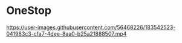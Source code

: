 # OneStop

https://user-images.githubusercontent.com/56468226/183542523-041983c3-cfa7-4dee-8aa0-b25a21888507.mp4

